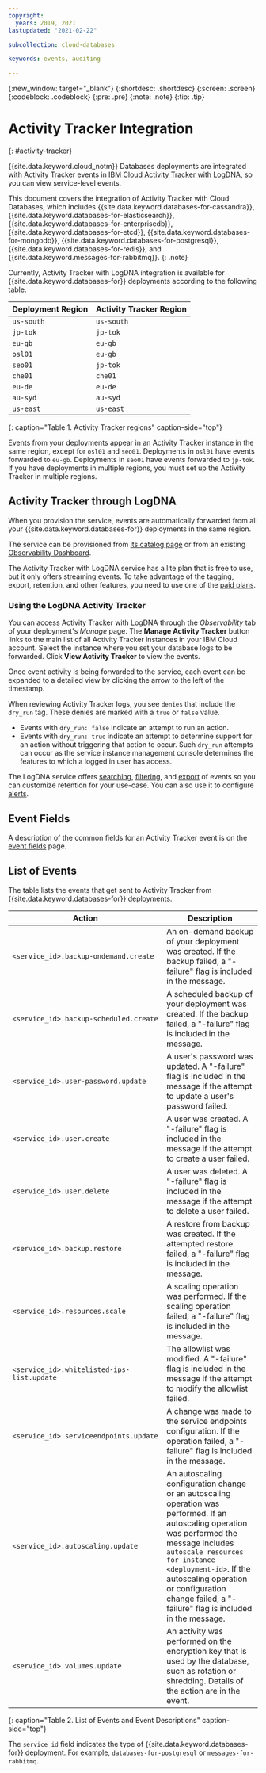 ```yaml
---
copyright:
  years: 2019, 2021
lastupdated: "2021-02-22"

subcollection: cloud-databases

keywords: events, auditing

---
```


{:new_window: target="_blank"}
{:shortdesc: .shortdesc}
{:screen: .screen}
{:codeblock: .codeblock}
{:pre: .pre}
{:note: .note}
{:tip: .tip}

# Activity Tracker Integration
{: #activity-tracker}

{{site.data.keyword.cloud_notm}} Databases deployments are integrated with Activity Tracker events in [IBM Cloud Activity Tracker with LogDNA](/docs/Activity-Tracker-with-LogDNA?topic=Activity-Tracker-with-LogDNA-getting-started), so you can view service-level events.

This document covers the integration of Activity Tracker with Cloud Databases, which includes {{site.data.keyword.databases-for-cassandra}}, {{site.data.keyword.databases-for-elasticsearch}}, {{site.data.keyword.databases-for-enterprisedb}}, {{site.data.keyword.databases-for-etcd}}, {{site.data.keyword.databases-for-mongodb}}, {{site.data.keyword.databases-for-postgresql}}, {{site.data.keyword.databases-for-redis}}, and {{site.data.keyword.messages-for-rabbitmq}}.
{: .note}

Currently, Activity Tracker with LogDNA integration is available for {{site.data.keyword.databases-for}} deployments according to the following table. 

Deployment Region | Activity Tracker Region 
----------|-----------
`us-south` | `us-south`
`jp-tok` | `jp-tok`
`eu-gb` | `eu-gb`
`osl01` | `eu-gb`
`seo01` | `jp-tok`
`che01` | `che01`
`eu-de` | `eu-de`
`au-syd` | `au-syd`
`us-east` | `us-east`
{: caption="Table 1. Activity Tracker regions" caption-side="top"}

Events from your deployments appear in an Activity Tracker instance in the same region, except for `osl01` and `seo01`. Deployments in `osl01` have events forwarded to `eu-gb`. Deployments in `seo01` have events forwarded to `jp-tok`. If you have deployments in multiple regions, you must set up the Activity Tracker in multiple regions. 

## Activity Tracker through LogDNA

When you provision the service, events are automatically forwarded from all your {{site.data.keyword.databases-for}} deployments in the same region.

The service can be provisioned from [its catalog page](https://{DomainName}/catalog/ibm-cloud-activity-tracker-with-logdna) or from an existing [Observability Dashboard](https://cloud.ibm.com/observe/activitytracker).

The Activity Tracker with LogDNA service has a lite plan that is free to use, but it only offers streaming events. To take advantage of the tagging, export, retention, and other features, you need to use one of the [paid plans](/docs/Activity-Tracker-with-LogDNA?topic=Activity-Tracker-with-LogDNA-service_plan).

### Using the LogDNA Activity Tracker

You can access Activity Tracker with LogDNA through the _Observability_ tab of your deployment's _Manage_ page. The **Manage Activity Tracker** button links to the main list of all Activity Tracker instances in your IBM Cloud account. Select the instance where you set your database logs to be forwarded. Click **View Activity Tracker** to view the events.

Once event activity is being forwarded to the service, each event can be expanded to a detailed view by clicking the arrow to the left of the timestamp.

When reviewing Activity Tracker logs, you see `denies` that include the `dry_run` tag. These denies are marked with a `true` or `false` value. 
- Events with `dry_run: false` indicate an attempt to run an action. 
- Events with `dry_run: true` indicate an attempt to determine support for an action without triggering that action to occur. Such `dry_run` attempts can occur as the service instance management console determines the features to which a logged in user has access.


The LogDNA service offers [searching](/docs/Activity-Tracker-with-LogDNA?topic=Activity-Tracker-with-LogDNA-view_events#view_events_step2), [filtering](/docs/Activity-Tracker-with-LogDNA?topic=Activity-Tracker-with-LogDNA-view_events#view_events_step3), and [export](/docs/Activity-Tracker-with-LogDNA?topic=Activity-Tracker-with-LogDNA-export) of events so you can customize retention for your use-case. You can also use it to configure [alerts](/docs/Activity-Tracker-with-LogDNA?topic=Activity-Tracker-with-LogDNA-alerts).

## Event Fields

A description of the common fields for an Activity Tracker event is on the [event fields](/docs/Activity-Tracker-with-LogDNA?topic=Activity-Tracker-with-LogDNA-event) page.

## List of Events

The table lists the events that get sent to Activity Tracker from {{site.data.keyword.databases-for}} deployments.

Action|Description
-------|-------
`<service_id>.backup-ondemand.create`|An on-demand backup of your deployment was created. If the backup failed, a "-failure" flag is included in the message.
`<service_id>.backup-scheduled.create`|A scheduled backup of your deployment was created. If the backup failed, a "-failure" flag is included in the message.
`<service_id>.user-password.update`|A user's password was updated. A "-failure" flag is included in the message if the attempt to update a user's password failed.
`<service_id>.user.create`|A user was created. A "-failure" flag is included in the message if the attempt to create a user failed.
`<service_id>.user.delete`|A user was deleted. A "-failure" flag is included in the message if the attempt to delete a user failed.
`<service_id>.backup.restore`|A restore from backup was created. If the attempted restore failed, a "-failure" flag is included in the message.
`<service_id>.resources.scale`|A scaling operation was performed. If the scaling operation failed, a "-failure" flag is included in the message.
`<service_id>.whitelisted-ips-list.update`|The allowlist was modified. A "-failure" flag is included in the message if the attempt to modify the allowlist failed.
`<service_id>.serviceendpoints.update`|A change was made to the service endpoints configuration. If the operation failed, a "-failure" flag is included in the message.
`<service_id>.autoscaling.update`|An autoscaling configuration change or an autoscaling operation was performed. If an autoscaling operation was performed the message includes `autoscale resources for instance <deployment-id>`. If the autoscaling operation or configuration change failed, a "-failure" flag is included in the message.
`<service_id>.volumes.update`|An activity was performed on the encryption key that is used by the database, such as rotation or shredding. Details of the action are in the event.
{: caption="Table 2. List of Events and Event Descriptions" caption-side="top"}

The `service_id` field indicates the type of {{site.data.keyword.databases-for}} deployment. For example, `databases-for-postgresql` or `messages-for-rabbitmq`.
